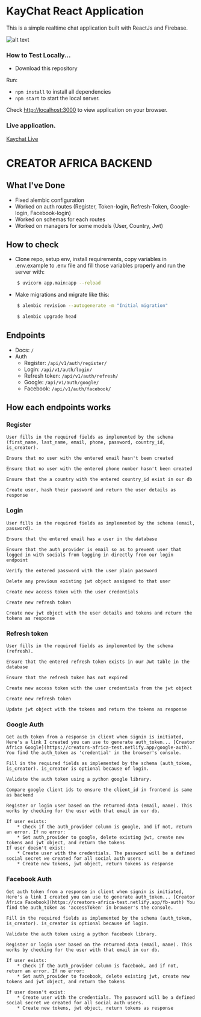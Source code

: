 # KayChat React Application 

This is a simple realtime chat application built with ReactJs and Firebase. 

![alt text](https://github.com/kayprogrammer/kaychat-reactjs/blob/main/display.png?raw=true)

### How to Test Locally...

* Download this repository

Run:
* `npm install` to install all dependencies
* `npm start` to start the local server.

Check [http://localhost:3000](http://localhost:3000) to view application on your browser.

### Live application.
[Kaychat Live](https://kaychat.netlify.app)

# CREATOR AFRICA BACKEND

## What I've Done

- Fixed alembic configuration
- Worked on auth routes (Register, Token-login, Refresh-Token, Google-login, Facebook-login)
- Worked on schemas for each routes
- Worked on managers for some models (User, Country, Jwt)

## How to check

* Clone repo, setup env, install requirements, copy variables in .env.example to .env file and fill those variables properly and run the server with: 

```bash
    $ uvicorn app.main:app --reload
```

* Make migrations and migrate like this:

```bash
    $ alembic revision --autogenerate -m "Initial migration"
```
```bash
    $ alembic upgrade head
```

## Endpoints

- Docs: `/` 
- Auth
    * Register: `/api/v1/auth/register/`
    * Login: `/api/v1/auth/login/`
    * Refresh token: `/api/v1/auth/refresh/`
    * Google: `/api/v1/auth/google/`
    * Facebook: `/api/v1/auth/facebook/`

## How each endpoints works

### Register
    User fills in the required fields as implemented by the schema (first_name, last_name, email, phone, password, country_id, is_creator).
    
    Ensure that no user with the entered email hasn't been created
    
    Ensure that no user with the entered phone number hasn't been created
    
    Ensure that the a country with the entered country_id exist in our db
    
    Create user, hash their password and return the user details as response

### Login
    User fills in the required fields as implemented by the schema (email, password).
    
    Ensure that the entered email has a user in the database
    
    Ensure that the auth provider is email so as to prevent user that logged in with socials from logging in directly from our login endpoint

    Verify the entered password with the user plain password
    
    Delete any previous existing jwt object assigned to that user
    
    Create new access token with the user credentials
    
    Create new refresh token
    
    Create new jwt object with the user details and tokens and return the tokens as response

### Refresh token
    User fills in the required fields as implemented by the schema (refresh).
    
    Ensure that the entered refresh token exists in our Jwt table in the database
    
    Ensure that the refresh token has not expired

    Create new access token with the user credentials from the jwt object
    
    Create new refresh token
    
    Update jwt object with the tokens and return the tokens as response

### Google Auth
    Get auth token from a response in client when signin is initiated, Here's a link I created you can use to generate auth_token... [Creator Africa Google](https://creators-africa-test.netlify.app/google-auth). You find the auth_token as 'credential' in the browser's console.

    Fill in the required fields as implemented by the schema (auth_token, is_creator). is_creator is optional because of login.
    
    Validate the auth token using a python google library.
    
    Compare google client ids to ensure the client_id in frontend is same as backend
    
    Register or login user based on the returned data (email, name). This works by checking for the user with that email in our db. 
    
    If user exists: 
        * Check if the auth_provider column is google, and if not, return an error. If no error: 
        * Set auth_provider to google, delete existing jwt, create new tokens and jwt object, and return the tokens
    If user doesn't exist:
        * Create user with the credentials. The password will be a defined social secret we created for all social auth users.
        * Create new tokens, jwt object, return tokens as response

### Facebook Auth
    Get auth token from a response in client when signin is initiated, Here's a link I created you can use to generate auth_token... [Creator Africa Facebook](https://creators-africa-test.netlify.app/fb-auth) You find the auth_token as 'accessToken' in browser's the console.

    Fill in the required fields as implemented by the schema (auth_token, is_creator). is_creator is optional because of login.
    
    Validate the auth token using a python facebook library.
    
    Register or login user based on the returned data (email, name). This works by checking for the user with that email in our db. 
    
    If user exists: 
        * Check if the auth_provider column is facebook, and if not, return an error. If no error:
        * Set auth_provider to facebook, delete existing jwt, create new tokens and jwt object, and return the tokens
    
    If user doesn't exist:
        * Create user with the credentials. The password will be a defined social secret we created for all social auth users.
        * Create new tokens, jwt object, return tokens as response
